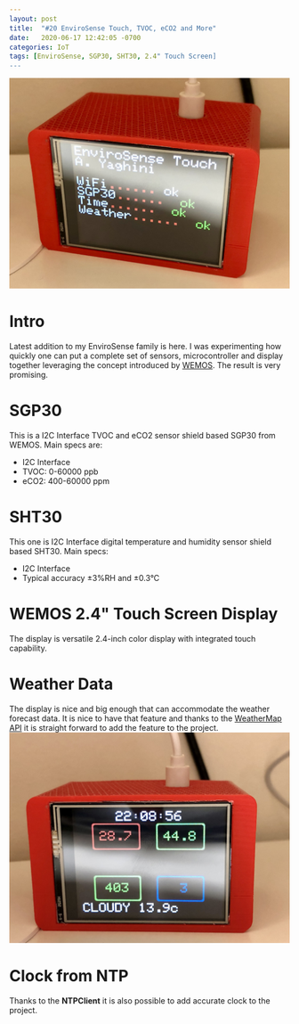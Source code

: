 ```yaml
---
layout: post
title:  "#20 EnviroSense Touch, TVOC, eCO2 and More"
date:   2020-06-17 12:42:05 -0700
categories: IoT
tags: [EnviroSense, SGP30, SHT30, 2.4" Touch Screen]
---
```

![Temp Calibrator](/assets/img/20Enviro1.JPEG)

# Intro
Latest addition to my EnviroSense family is here. I was experimenting how quickly one can put a complete set of sensors, microcontroller and display together leveraging the concept introduced by [WEMOS](https://www.wemos.cc/en/latest/index.html). The result is very promising.


# SGP30

This is a I2C Interface TVOC and eCO2 sensor shield based SGP30 from WEMOS. Main specs are: 

- I2C Interface
- TVOC: 0-60000 ppb
- eCO2: 400-60000 ppm


# SHT30

This one is I2C Interface digital temperature and humidity sensor shield based SHT30. Main specs:

- I2C Interface
- Typical accuracy ±3%RH and ±0.3°C


# WEMOS 2.4" Touch Screen Display
The display is versatile 2.4-inch color display with integrated touch capability. 


# Weather Data
The display is nice and big enough that can accommodate the weather forecast data. It is nice to have that feature and thanks to the [WeatherMap API](https://openweathermap.org/api) it is straight forward to add the feature to the project.
![Temp Calibrator](/assets/img/20Enviro.JPEG)

# Clock from NTP
Thanks to the **NTPClient** it is also possible to add accurate clock to the project.
